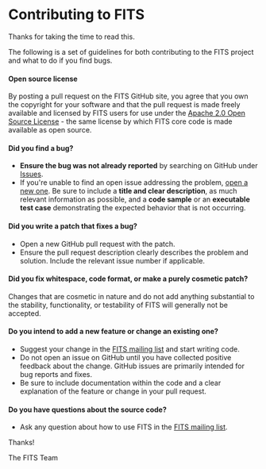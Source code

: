 # Contributing to FITS

Thanks for taking the time to read this.

The following is a set of guidelines for both contributing to the FITS project and what to do if you find bugs.

#### **Open source license**

By posting a pull request on the FITS GitHub site, you agree that you own the copyright for your software and that the pull request is made freely available and licensed by FITS users for use under the [Apache 2.0 Open Source License](http://www.apache.org/licenses/LICENSE-2.0) - the same license by which FITS core code is made available as open source.

#### **Did you find a bug?**

* **Ensure the bug was not already reported** by searching on GitHub under [Issues](https://github.com/harvard-lts/fits/issues).
* If you're unable to find an open issue addressing the problem, [open a new one](https://github.com/harvard-lts/fits/issues/new). Be sure to include a **title and clear description**, as much relevant information as possible, and a **code sample** or an **executable test case** demonstrating the expected behavior that is not occurring.

#### **Did you write a patch that fixes a bug?**

* Open a new GitHub pull request with the patch.
* Ensure the pull request description clearly describes the problem and solution. Include the relevant issue number if applicable.

#### **Did you fix whitespace, code format, or make a purely cosmetic patch?**

Changes that are cosmetic in nature and do not add anything substantial to the stability, functionality, or testability of FITS will generally not be accepted.

#### **Do you intend to add a new feature or change an existing one?**

* Suggest your change in the [FITS mailing list](https://groups.google.com/forum/#!forum/fits-users) and start writing code.
* Do not open an issue on GitHub until you have collected positive feedback about the change. GitHub issues are primarily intended for bug reports and fixes.
* Be sure to include documentation within the code and a clear explanation of the feature or change in your pull request.

#### **Do you have questions about the source code?**

* Ask any question about how to use FITS in the [FITS mailing list](https://groups.google.com/forum/#!forum/fits-users).


Thanks!

The FITS Team